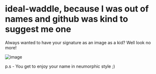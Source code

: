 # ideal-waddle, because I was out of names and github was kind to suggest me one

Always wanted to have your signature as an image as a kid? Well look no more!

![image](https://user-images.githubusercontent.com/40193403/102585833-1403e500-412f-11eb-8e34-115402a4f10f.png)

p.s - You get to enjoy your name in neumorphic style ;)
